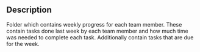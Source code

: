 ## Description

Folder which contains weekly progress for each team member. These contain tasks done last week by each team member and how much time was needed to complete each task. 
Additionally contain tasks that are due for the week.

